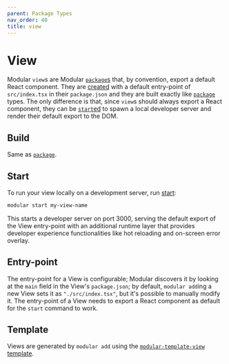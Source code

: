 ```yaml
---
parent: Package Types
nav_order: 40
title: view
---
```


# View

Modular `view`s are Modular [`package`s](./package.md) that, by convention,
export a default React component. They are [created](../commands/add.md) with a
default entry-point of `src/index.tsx` in their `package.json` and they are
built exactly like [`package`](./package.md) types. The only difference is that,
since `view`s should always export a React component, they can be
[`start`ed](../commands/start.md) to spawn a local developer server and render
their default export to the DOM.

## Build

Same as [`package`](./package.md/#build).

## Start

To run your view locally on a development server, run
[start](../commands/start.md):

```bash
modular start my-view-name
```

This starts a developer server on port 3000, serving the default export of the
View entry-point with an additional runtime layer that provides developer
experience functionalities like hot reloading and on-screen error overlay.

## Entry-point

The entry-point for a View is configurable; Modular discovers it by looking at
the `main` field in the View's `package.json`; by default, `modular add`ing a
new View sets it as `"./src/index.tsx"`, but it's possible to manually modify
it. The entry-point of a View needs to export a React component as default for
the `start` command to work.

## Template

Views are generated by `modular add` using the
[`modular-template-view`](https://github.com/jpmorganchase/modular/tree/main/packages/modular-template-view)
[template](./template.md).
